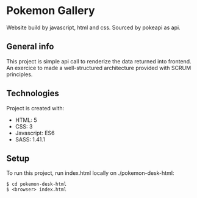 # Pokemon Gallery
Website build by javascript, html and css. Sourced by pokeapi as api.

## General info
This project is simple api call to renderize the data returned into frontend.
An exercice to made a well-structured architecture provided with SCRUM principles.
	
## Technologies
Project is created with:
* HTML: 5
* CSS: 3
* Javascript: ES6
* SASS: 1.41.1
	
## Setup
To run this project, run index.html locally on ./pokemon-desk-html:

```
$ cd pokemon-desk-html
$ <browser> index.html
```
